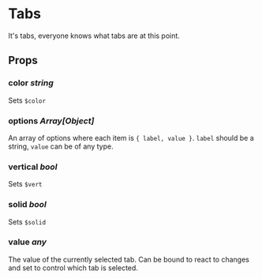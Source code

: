 # Tabs
It's tabs, everyone knows what tabs are at this point.

## Props

### color _string_
Sets `$color`

### options _Array[Object]_
An array of options where each item is `{ label, value }`. `label`
should be a string, `value` can be of any type.

### vertical _bool_
Sets `$vert`

### solid _bool_
Sets `$solid`

### value _any_
The value of the currently selected tab. Can be bound to react to
changes and set to control which tab is selected.
